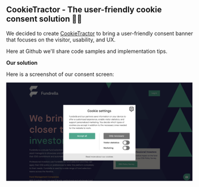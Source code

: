 ## CookieTractor - The user-friendly cookie consent solution 🙋‍♀️
We decided to create [CookieTractor](https://www.cookietractor.com) to bring a user-friendly consent banner that focuses on the visitor, usability, and UX.

Here at Github we'll share code samples and implementation tips.

**Our solution**

Here is a screenshot of our consent screen:

<img src='images/consent-screen.png' width='500'>